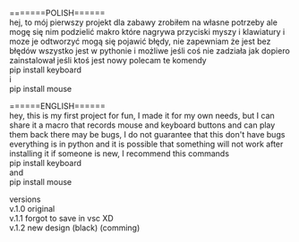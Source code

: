 =======POLISH======                     
hej, to mój pierwszy projekt dla zabawy zrobiłem na własne potrzeby ale mogę się nim podzielić
makro które nagrywa przyciski myszy i klawiatury i moze je odtworzyć
mogą się pojawić błędy, nie zapewniam że jest bez błędów
wszystko jest w pythonie i możliwe jeśli coś nie zadziała jak dopiero zainstalował
jeśli ktoś jest nowy polecam te komendy                                       
pip install keyboard                                                   
i                                                          
pip install mouse


======ENGLISH======                                         
hey, this is my first project for fun, I made it for my own needs, but I can share it
a macro that records mouse and keyboard buttons and can play them back
there may be bugs, I do not guarantee that this don't have bugs
everything is in python and it is possible that something will not work after installing it
if someone is new, I recommend this commands                                          
pip install keyboard                                        
and                                                  
pip install mouse


versions                                    
v.1.0 original                                     
v.1.1 forgot to save in vsc XD                                 
v.1.2 new design (black) (comming)                             
